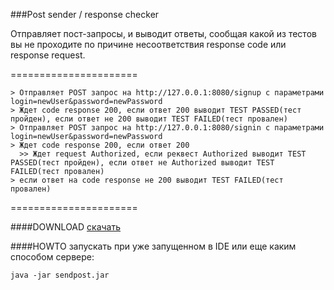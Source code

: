 ###Post sender / response checker

Отправляет пост-запросы, и выводит ответы, сообщая какой из тестов вы не проходите по причине несоответствия response code или response request.


======================


```
> Отправляет POST запрос на http://127.0.0.1:8080/signup c параметрами login=newUser&password=newPassword
> Ждет code response 200, если ответ 200 выводит TEST PASSED(тест пройден), если ответ не 200 выводит TEST FAILED(тест провален)
> Отправляет POST запрос на http://127.0.0.1:8080/signin c параметрами login=newUser&password=newPassword
> Ждет code response 200, если ответ 200 
  >> Ждет request Authorized, если реквест Authorized выводит TEST PASSED(тест пройден), если ответ не Authorized выводит TEST FAILED(тест провален)
> если ответ на code response не 200 выводит TEST FAILED(тест провален)
```


======================


####DOWNLOAD
[скачать](https://github.com/hyberjava/sendpost/blob/master/sendpost.jar)

####HOWTO
запускать при уже запущенном в IDE или еще каким способом сервере:

```
java -jar sendpost.jar
```
